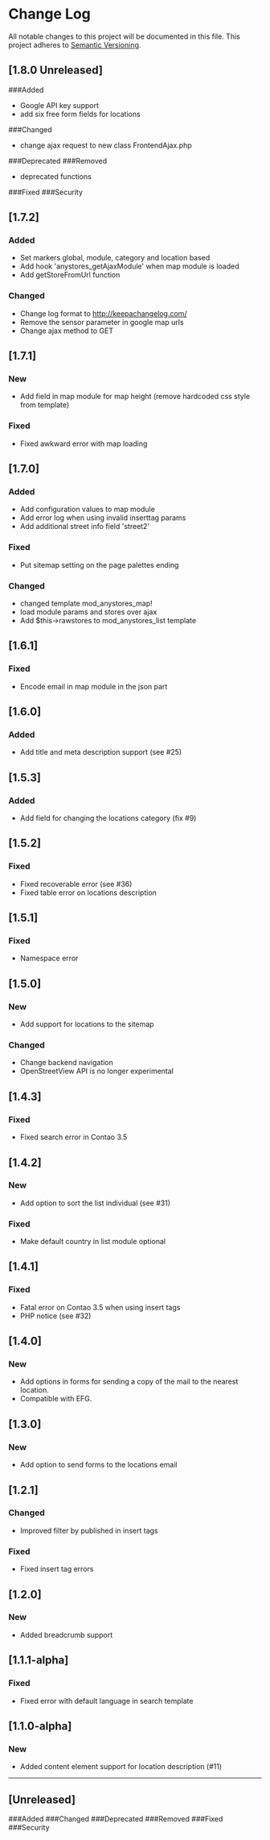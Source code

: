 # Change Log
All notable changes to this project will be documented in this file.
This project adheres to [Semantic Versioning](http://semver.org/).

## [1.8.0 Unreleased]
###Added
- Google API key support
- add six free form fields for locations

###Changed
- change ajax request to new class FrontendAjax.php

###Deprecated
###Removed
- deprecated functions

###Fixed
###Security

## [1.7.2]
### Added
- Set markers global, module, category and location based
- Add hook 'anystores_getAjaxModule' when map module is loaded
- Add getStoreFromUrl function

### Changed
- Change log format to http://keepachangelog.com/
- Remove the sensor parameter in google map urls
- Change ajax method to GET

## [1.7.1]
### New
- Add field in map module for map height (remove hardcoded css style from template)

### Fixed
- Fixed awkward error with map loading


## [1.7.0]
### Added
- Add configuration values to map module
- Add error log when using invalid inserttag params
- Add additional street info field 'street2'

### Fixed
- Put sitemap setting on the page palettes ending

### Changed
- changed template mod_anystores_map!
- load module params and stores over ajax
- Add $this->rawstores to mod_anystores_list template

## [1.6.1]
### Fixed
- Encode email in map module in the json part

## [1.6.0]
### Added
- Add title and meta description support (see #25)

## [1.5.3]
### Added
- Add field for changing the locations category (fix #9)

## [1.5.2]
### Fixed
- Fixed recoverable error (see #36)
- Fixed table error on locations description

## [1.5.1]
### Fixed
- Namespace error

## [1.5.0]
### New
- Add support for locations to the sitemap

### Changed
- Change backend navigation
- OpenStreetView API is no longer experimental

## [1.4.3]
### Fixed
- Fixed search error in Contao 3.5

## [1.4.2]
### New
- Add option to sort the list individual (see #31)

### Fixed
- Make default country in list module optional

## [1.4.1]
### Fixed
- Fatal error on Contao 3.5 when using insert tags
- PHP notice (see #32)

## [1.4.0]
### New
- Add options in forms for sending a copy of the mail to the nearest location.
- Compatible with EFG.

## [1.3.0]
### New
- Add option to send forms to the locations email

## [1.2.1]
### Changed
- Improved filter by published in insert tags

### Fixed
- Fixed insert tag errors

## [1.2.0]
### New
- Added breadcrumb support

## [1.1.1-alpha]
### Fixed
- Fixed error with default language in search template

## [1.1.0-alpha]
### New
- Added content element support for location description (#11)

---

## [Unreleased]
###Added
###Changed
###Deprecated
###Removed
###Fixed
###Security